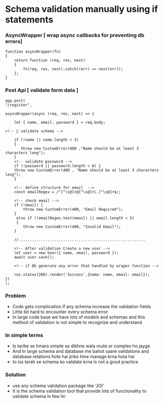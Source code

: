 # Schema validation manually using if statements


### AsyncWrapper [ wrap async callbacks for preventing db errors]
    function asyncWrapper(fn) 
    {
        return function (req, res, next) 
        {
            fn(req, res, next).catch((err) => next(err));
        };
    }

### Post Api [ validate form data ]
    app.post(
    "/register",

    asyncWrapper(async (req, res, next) => {

        let { name, email, password } = req.body;

    <!-- 📌 validate schema -->

        if (!name || name.length < 3)
        {
           throw new CustomError(400 ,"Name should be at least 3 characters long");
        }
        <!-- validate password -->
        if (!password || password.length < 8) {
        throw new CustomError(400 , "Name should be at least 3 characters long");
        }

        <!-- define structure for email  -->
        const emailRegex = /^[^\s@]+@[^\s@]+\.[^\s@]+$/;
        
        <!-- check email -->
        if (!email) {
            throw new CustomError(400, "Email Required");
        }
         else if (!emailRegex.test(email) || email.length < 5) 
         {
            throw new CustomError(400, "Invalid Email");
        }

        //.........................................................

        <!-- After validation Create a new user -->
        let user = new User({ name, email, password });
        await user.save();

        <!-- if Db generate any error that handled by wraper function -->

        res.status(200).render('Success',{name: name, email: email});
    })
    );

### Problem 
* Code gets complication if any schema increase the validation fields 
* Little bit hard to encounter every schema error 
* In large code base we have lots of models and schemas and this method of validation is not simple to recognize and understand 

### In simple terms 
* Is tarike se hmara simple sa dikhne wala route or complex ho jayga 
* And In large schema and database me bahot saare validations and database relations hote hai jinko hme manage krna hota hai 
* to iss tarah se schema ko validate krna is not a good practice

### Solution
* use any schema validation package like 'JOI'
* It is the schema validation tool that provide lots of functionality to validate schema in few lin
